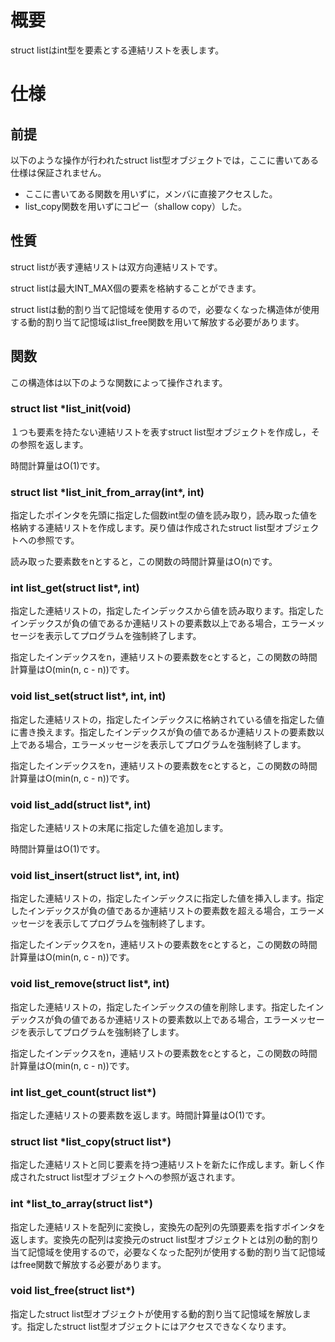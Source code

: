# 概要
struct listはint型を要素とする連結リストを表します。
# 仕様
## 前提
以下のような操作が行われたstruct list型オブジェクトでは，ここに書いてある仕様は保証されません。
- ここに書いてある関数を用いずに，メンバに直接アクセスした。
- list_copy関数を用いずにコピー（shallow copy）した。
## 性質
struct listが表す連結リストは双方向連結リストです。

struct listは最大INT_MAX個の要素を格納することができます。

struct listは動的割り当て記憶域を使用するので，必要なくなった構造体が使用する動的割り当て記憶域はlist_free関数を用いて解放する必要があります。
## 関数
この構造体は以下のような関数によって操作されます。
### struct list *list_init(void)
１つも要素を持たない連結リストを表すstruct list型オブジェクトを作成し，その参照を返します。

時間計算量はO(1)です。
### struct list *list_init_from_array(int\*, int)
指定したポインタを先頭に指定した個数int型の値を読み取り，読み取った値を格納する連結リストを作成します。戻り値は作成されたstruct list型オブジェクトへの参照です。

読み取った要素数をnとすると，この関数の時間計算量はO(n)です。
### int list_get(struct list\*, int)
指定した連結リストの，指定したインデックスから値を読み取ります。指定したインデックスが負の値であるか連結リストの要素数以上である場合，エラーメッセージを表示してプログラムを強制終了します。

指定したインデックスをn，連結リストの要素数をcとすると，この関数の時間計算量はO(min(n, c - n))です。
### void list_set(struct list\*, int, int)
指定した連結リストの，指定したインデックスに格納されている値を指定した値に書き換えます。指定したインデックスが負の値であるか連結リストの要素数以上である場合，エラーメッセージを表示してプログラムを強制終了します。

指定したインデックスをn，連結リストの要素数をcとすると，この関数の時間計算量はO(min(n, c - n))です。
### void list_add(struct list\*, int)
指定した連結リストの末尾に指定した値を追加します。

時間計算量はO(1)です。
### void list_insert(struct list\*, int, int)
指定した連結リストの，指定したインデックスに指定した値を挿入します。指定したインデックスが負の値であるか連結リストの要素数を超える場合，エラーメッセージを表示してプログラムを強制終了します。

指定したインデックスをn，連結リストの要素数をcとすると，この関数の時間計算量はO(min(n, c - n))です。
### void list_remove(struct list\*, int)
指定した連結リストの，指定したインデックスの値を削除します。指定したインデックスが負の値であるか連結リストの要素数以上である場合，エラーメッセージを表示してプログラムを強制終了します。

指定したインデックスをn，連結リストの要素数をcとすると，この関数の時間計算量はO(min(n, c - n))です。
### int list_get_count(struct list\*)
指定した連結リストの要素数を返します。時間計算量はO(1)です。
### struct list *list_copy(struct list\*)
指定した連結リストと同じ要素を持つ連結リストを新たに作成します。新しく作成されたstruct list型オブジェクトへの参照が返されます。
### int *list_to_array(struct list\*)
指定した連結リストを配列に変換し，変換先の配列の先頭要素を指すポインタを返します。変換先の配列は変換元のstruct list型オブジェクトとは別の動的割り当て記憶域を使用するので，必要なくなった配列が使用する動的割り当て記憶域はfree関数で解放する必要があります。
### void list_free(struct list\*)
指定したstruct list型オブジェクトが使用する動的割り当て記憶域を解放します。指定したstruct list型オブジェクトにはアクセスできなくなります。